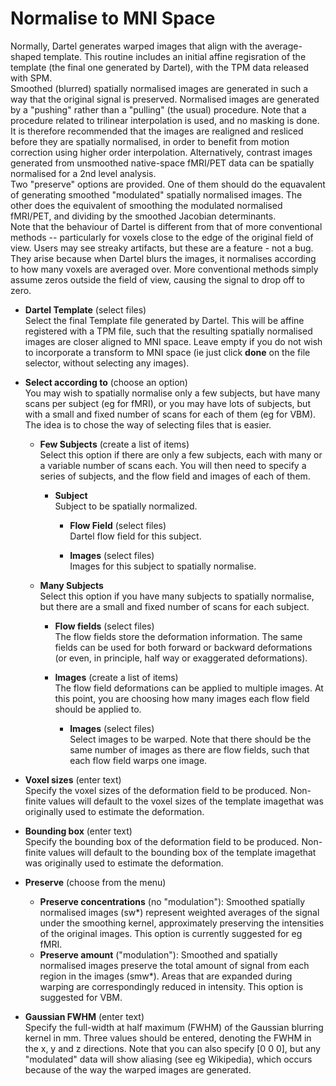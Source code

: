 # Normalise to MNI Space  
Normally, Dartel generates warped images that align with the average-shaped template. This routine includes an initial affine regisration of the template (the final one generated by Dartel), with the TPM data released with SPM.   
Smoothed (blurred) spatially normalised images are generated in such a way that the original signal is preserved. Normalised images are generated by a "pushing" rather than a "pulling" (the usual) procedure. Note that a procedure related to trilinear interpolation is used, and no masking is done.  It is therefore recommended that the images are realigned and resliced before they are spatially normalised, in order to benefit from motion correction using higher order interpolation.  Alternatively, contrast images generated from unsmoothed native-space fMRI/PET data can be spatially normalised for a 2nd level analysis.   
Two "preserve" options are provided.  One of them should do the equavalent of generating smoothed "modulated" spatially normalised images.  The other does the equivalent of smoothing the modulated normalised fMRI/PET, and dividing by the smoothed Jacobian determinants.   
Note that the behaviour of Dartel is different from that of more conventional methods -- particularly for voxels close to the edge of the original field of view.  Users may see streaky artifacts, but these are a feature - not a bug. They arise because when Dartel blurs the images, it normalises according to how many voxels are averaged over.  More conventional methods simply assume zeros outside the field of view, causing the signal to drop off to zero.   

* **Dartel Template** (select files)  
Select the final Template file generated by Dartel. This will be affine registered with a TPM file, such that the resulting spatially normalised images are closer aligned to MNI space. Leave empty if you do not wish to incorporate a transform to MNI space (ie just click **done** on the file selector, without selecting any images).   

* **Select according to** (choose an option)  
You may wish to spatially normalise only a few subjects, but have many scans per subject (eg for fMRI), or you may have lots of subjects, but with a small and fixed number of scans for each of them (eg for VBM).  The idea is to chose the way of selecting files that is easier.   

    * **Few Subjects** (create a list of items)  
    Select this option if there are only a few subjects, each with many or a variable number of scans each. You will then need to specify a series of subjects, and the flow field and images of each of them.   

        * **Subject**   
        Subject to be spatially normalized.   

            * **Flow Field** (select files)  
            Dartel flow field for this subject.   

            * **Images** (select files)  
            Images for this subject to spatially normalise.   

    * **Many Subjects**   
    Select this option if you have many subjects to spatially normalise, but there are a small and fixed number of scans for each subject.   

        * **Flow fields** (select files)  
        The flow fields store the deformation information. The same fields can be used for both forward or backward deformations (or even, in principle, half way or exaggerated deformations).   

        * **Images** (create a list of items)  
        The flow field deformations can be applied to multiple images. At this point, you are choosing how many images each flow field should be applied to.   

            * **Images** (select files)  
            Select images to be warped. Note that there should be the same number of images as there are flow fields, such that each flow field warps one image.   

* **Voxel sizes** (enter text)  
Specify the voxel sizes of the deformation field to be produced. Non-finite values will default to the voxel sizes of the template imagethat was originally used to estimate the deformation.   

* **Bounding box** (enter text)  
Specify the bounding box of the deformation field to be produced. Non-finite values will default to the bounding box of the template imagethat was originally used to estimate the deformation.   

* **Preserve** (choose from the menu)  
    * **Preserve concentrations** (no "modulation"): Smoothed spatially normalised images (sw*) represent weighted averages of the signal under the smoothing kernel, approximately preserving the intensities of the original images. This option is currently suggested for eg fMRI.   
    * **Preserve amount** ("modulation"): Smoothed and spatially normalised images preserve the total amount of signal from each region in the images (smw*). Areas that are expanded during warping are correspondingly reduced in intensity. This option is suggested for VBM.   

* **Gaussian FWHM** (enter text)  
Specify the full-width at half maximum (FWHM) of the Gaussian blurring kernel in mm. Three values should be entered, denoting the FWHM in the x, y and z directions. Note that you can also specify [0 0 0], but any "modulated" data will show aliasing (see eg Wikipedia), which occurs because of the way the warped images are generated.   
